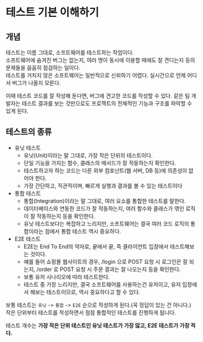 # 테스트 기본 이해하기

## 개념

테스트는 이름 그대로, 소프트웨어를 테스트하는 작업이다.  
소프트웨어에 숨겨진 버그는 없는지, 여러 명이 동시에 이용할 때에도 잘 견디는지 등의 문제들을 꼼꼼히 점검하는 일이다.  
테스트를 거치지 않은 소프트웨어는 일반적으로 신뢰하기 어렵다. 실시간으로 언제 어디서 버그가 나올지 모른다.   

이때 테스트 코드를 잘 작성해 둔다면, 버그에 견고한 코드를 작성할 수 있다. 같은 팀 개발자는 테스트 결과를 보는 것만으로도 프로젝트의 전체적인 기능과 구조를 파악할 수 있게 된다.

## 테스트의 종류

- 유닛 테스트
    - 유닛(Unit)이라는 말 그대로, 가장 작은 단위의 테스트이다.
    - 단일 기능을 가지는 함수, 클래스의 메서드가 잘 작동하는지 확인한다.
    - 테스트하고자 하는 코드는 다른 외부 컴포넌트(웹 서버, DB 등)에 의존성이 없어야 한다.
    - 가장 간단하고, 직관적이며, 빠르게 실행과 결과를 볼 수 있는 테스트이다
- 통합 테스트
    - 통합(Integration)이라는 말 그대로, 여러 요소를 통합한 테스트를 말한다.
    - 데이터베이스와 연동한 코드가 잘 작동하는지, 여러 함수와 클래스가 엮인 로직이 잘 작동하는지 등을 확인한다.
    - 유닛 테스트보다는 복잡하고 느리지만, 소프트웨어는 결국 여러 코드 로직의 통합이라는 점에서 통합 테스트 역시 중요하다.
- E2E 테스트
    - E2E는 End To End의 약자로, 끝에서 끝, 즉 클라이언트 입장에서 테스트해보는 것이다.
    - 예를 들어 쇼핑몰 웹사이트의 경우, /login 으로 POST 요청 시 로그인은 잘 되는지, /order 로 POST 요청 시 주문 결과는 잘 나오는지 등을 확인한다.
    - 보통 유저 시나리오에 따라 테스트한다.
    - 테스트 중 가장 느리지만, 결국 소프트웨어를 사용하는건 유저이고, 유저 입장에서 해보는 테스트이므로, 역시 중요하다고 할 수 있다.

보통 테스트는 `유닛` -> `통합` -> `E2E` 순으로 작성하게 된다.(꼭 정답이 있는 건 아니다.) 작은 단위부터 테스트를 작성하면서 점점 통합적인 테스트를 진행하게 됩니다.

테스트 개수는 **가장 작은 단위 테스트인 유닛 테스트가 가장 많고, E2E 테스트가 가장 적다.**

